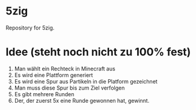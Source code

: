 5zig
====

Repository for 5zig.


Idee (steht noch nicht zu 100% fest)
===

1. Man wählt ein Rechteck in Minecraft aus
2. Es wird eine Plattform generiert
3. Es wird eine Spur aus Partikeln in die Platform gezeichnet
4. Man muss diese Spur bis zum Ziel verfolgen
5. Es gibt mehrere Runden
6. Der, der zuerst 5x eine Runde gewonnen hat, gewinnt.